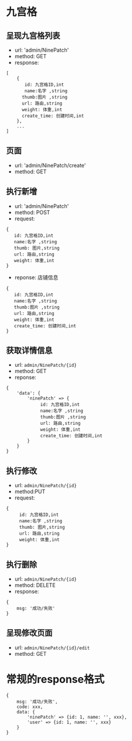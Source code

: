 # 九宫格

## 呈现九宫格列表
* url: 'admin/NinePatch'
* method: GET
* response: 

```
[
    {
       id: 九宫格ID,int
       name:名字 ,string
      thumb:图片 ,string
      url: 路由,string
      weight: 体重,int
      create_time: 创建时间,int
    },
    ...
]

```

## 页面
* url: 'admin/NinePatch/create'
* method: GET

## 执行新增
* url: 'admin/NinePatch'
* method: POST
* request: 
```
{
   id: 九宫格ID,int
   name:名字 ,string
   thumb: 图片,string
   url: 路由,string
   weight: 体重,int
}

```
* reponse: 店铺信息

```
{
   id: 九宫格ID,int
   name:名字 ,string
   thumb:图片 ,string
   url: 路由,string
   weight: 体重,int
   create_time: 创建时间,int
}
```

## 获取详情信息
* url: `admin/NinePatch/{id}`
* method: GET
* reponse:
```
{
    'data': {
        'ninePatch' => {
             id: 九宫格ID,int
             name:名字 ,string
             thumb:图片 ,string
             url: 路由,string
             weight: 体重,int
             create_time: 创建时间,int
        } 
    }
}

```

## 执行修改
* url: `admin/NinePatch/{id}`
* method:PUT
* request: 
```
{
     id: 九宫格ID,int
     name:名字 ,string
     thumb: 图片,string
     url: 路由,string
     weight: 体重,int
}

```

## 执行删除
* url: `admin/NinePatch/{id}`
* method: DELETE
* response:
```
{
    msg: '成功/失败'
}

```

## 呈现修改页面
* url: `admin/NinePatch/{id}/edit`
* method: GET


# 常规的response格式

```
{
    msg: '成功/失败',
    code: xxx,
    data: {
        'ninePatch' => {id: 1, name: '', xxx},
        'user' => {id: 1, name: '', xxx}
    }
}

```

